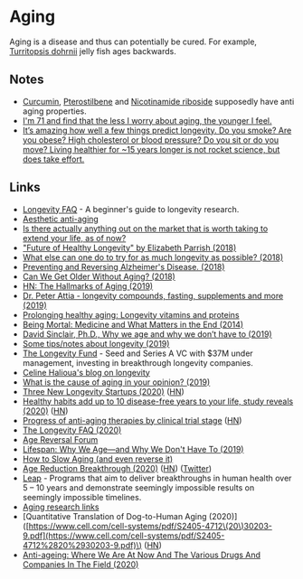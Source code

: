 # Aging

Aging is a disease and thus can potentially be cured. For example, [Turritopsis dohrnii](http://en.wikipedia.org/wiki/Turritopsis_dohrnii) jelly fish ages backwards.

## Notes

* [Curcumin](http://en.wikipedia.org/wiki/Curcumin), [Pterostilbene](http://en.wikipedia.org/wiki/Pterostilbene) and [Nicotinamide riboside](http://en.wikipedia.org/wiki/Nicotinamide_riboside) supposedly have anti aging properties.
* [I'm 71 and find that the less I worry about aging, the younger I feel.](https://www.reddit.com/r/longevity/comments/e7e6wa/motivation_for_a_long_life/)
* [It’s amazing how well a few things predict longevity. Do you smoke? Are you obese? High cholesterol or blood pressure? Do you sit or do you move? Living healthier for ~15 years longer is not rocket science, but does take effort.](https://twitter.com/davidasinclair/status/1259694358300852225)

## Links

* [Longevity FAQ](https://www.ldeming.com/longevityfaq/) - A beginner's guide to longevity research.
* [Aesthetic anti-aging](https://www.reddit.com/r/longevity/comments/8q950u/aesthetic_antiaging/)
* [Is there actually anything out on the market that is worth taking to extend your life, as of now?](https://www.reddit.com/r/longevity/comments/8e3eov/is_there_actually_anything_out_on_the_market_that/)
* ["Future of Healthy Longevity" by Elizabeth Parrish \(2018\)](https://www.youtube.com/watch?v=92YyfMPqKVE)
* [What else can one do to try for as much longevity as possible? \(2018\)](https://www.reddit.com/r/longevity/comments/8a2xi2/what_else_can_one_do_to_try_for_as_much_longevity/)
* [Preventing and Reversing Alzheimer's Disease. \(2018\)](https://www.youtube.com/watch?v=Sq7uVZ_0D3U)
* [Can We Get Older Without Aging? \(2018\)](https://www.youtube.com/watch?v=HxY6H5vU8G4)
* [HN: The Hallmarks of Aging \(2019\)](https://news.ycombinator.com/item?id=18826833)
* [Dr. Peter Attia - longevity compounds, fasting, supplements and more \(2019\)](https://overcast.fm/+GJeif6tM4)
* [Prolonging healthy aging: Longevity vitamins and proteins](https://www.pnas.org/content/115/43/10836)
* [Being Mortal: Medicine and What Matters in the End \(2014\)](https://www.goodreads.com/book/show/20696006-being-mortal)
* [David Sinclair, Ph.D., Why we age and why we don’t have to \(2019\)](https://overcast.fm/+RxHFj_HuQ)
* [Some tips/notes about longevity \(2019\)](https://www.reddit.com/r/longevity/comments/dvoe62/some_questions_about_longevity/)
* [The Longevity Fund](https://www.longevity.vc/) - Seed and Series A VC with $37M under management, investing in breakthrough longevity companies.
* [Celine Halioua's blog on longevity](https://medium.com/@celinehh)
* [What is the cause of aging in your opinion? \(2019\)](https://www.reddit.com/r/longevity/comments/e3gh09/what_is_the_cause_of_aging_in_your_opinion/)
* [Three New Longevity Startups \(2020\)](https://www.leafscience.org/three-groundbreaking-longevity-startups/) \([HN](https://news.ycombinator.com/item?id=22008159)\)
* [Healthy habits add up to 10 disease-free years to your life, study reveals \(2020\)](https://www.nhs.uk/news/lifestyle-and-exercise/healthy-habits-add-10-disease-free-years-your-life-study-reveals/) \([HN](https://news.ycombinator.com/item?id=22037516)\)
* [Progress of anti-aging therapies by clinical trial stage](https://www.lifespan.io/road-maps/the-rejuvenation-roadmap/) \([HN](https://news.ycombinator.com/item?id=22066494)\)
* [The Longevity FAQ \(2020\)](https://nintil.com/longevity/)
* [Age Reversal Forum](https://forum.age-reversal.net/)
* [Lifespan: Why We Age—and Why We Don't Have To \(2019\)](https://www.goodreads.com/book/show/43723901-lifespan)
* [How to Slow Aging \(and even reverse it\)](https://www.youtube.com/watch?v=QRt7LjqJ45k)
* [Age Reduction Breakthrough \(2020\)](https://joshmitteldorf.scienceblog.com/2020/05/11/age-reduction-breakthrough/) \([HN](https://news.ycombinator.com/item?id=23142932)\) \([Twitter](https://twitter.com/davidasinclair/status/1259912928695857152)\)
* [Leap](https://wellcomeleap.org/) - Programs that aim to deliver breakthroughs in human health over 5 – 10 years and demonstrate seemingly impossible results on seemingly impossible timelines.
* [Aging research links](https://www.notion.so/40e0f73987aa46f39932647ba05925e6?v=3c79739323b5452c9de3210adf481c97)
* \[Quantitative Translation of Dog-to-Human Aging \(2020\)\]\([https://www.cell.com/cell-systems/pdf/S2405-4712\(20\)30203-9.pdf](https://www.cell.com/cell-systems/pdf/S2405-4712%2820%2930203-9.pdf)\) \([HN](https://news.ycombinator.com/item?id=23730613)\)
* [Anti-ageing: Where We Are At Now And The Various Drugs And Companies In The Field \(2020\)](https://www.reddit.com/r/singularity/comments/hlm7i5/antiageing_where_we_are_at_now_and_the_various/)


